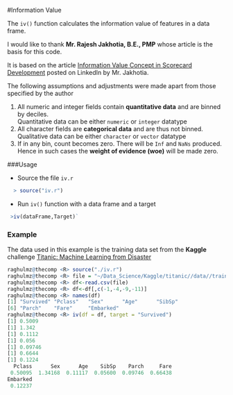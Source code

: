 #Information Value

The `iv()` function calculates the information value of features in a data frame. 

I would like to thank **Mr. Rajesh Jakhotia, B.E., PMP** whose article is the basis for this code.

It is based on the article [Information Value Concept in Scorecard Development](https://www.linkedin.com/pulse/20140627161956-96945870-information-value) posted on LinkedIn by Mr. Jakhotia.

The following assumptions and adjustments were made apart from those specified by the author

1. All numeric and integer fields contain **quantitative data** and are binned  by deciles.
<br> Quantitative data can be either `numeric` or `integer` datatype<br>
2. All character fields are **categorical data** and are thus not binned.
<br> Qualitative data can be either `character` or `vector` datatype<br>
3. If in any bin, count becomes zero. There will be `Inf` and `NaNs` produced. Hence in such cases the **weight of evidence (woe)** will be made zero.

###Usage

* Source the file `iv.r` <br>

```R
  > source("iv.r")
```

* Run `iv()` function with a data frame and a target

 ```R
  >iv(dataFrame,Target)`
 ```
### Example

The data used in this example is the training data set from the **Kaggle** challenge [Titanic: Machine Learning from Disaster](https://www.kaggle.com/c/titanic)

```R
raghulmz@thecomp <R> source("./iv.r")
raghulmz@thecomp <R> file = "~/Data_Science/Kaggle/titanic//data//train.csv"
raghulmz@thecomp <R> df<-read.csv(file)
raghulmz@thecomp <R> df<-df[,c(-1,-4,-9,-11)]
raghulmz@thecomp <R> names(df)
[1] "Survived" "Pclass"   "Sex"      "Age"      "SibSp"   
[6] "Parch"    "Fare"     "Embarked"
raghulmz@thecomp <R> iv(df = df, target = "Survived")
[1] 0.5009
[1] 1.342
[1] 0.1112
[1] 0.056
[1] 0.09746
[1] 0.6644
[1] 0.1224
  Pclass      Sex      Age    SibSp    Parch     Fare 
 0.50095  1.34168  0.11117  0.05600  0.09746  0.66438 
Embarked 
 0.12237
```
